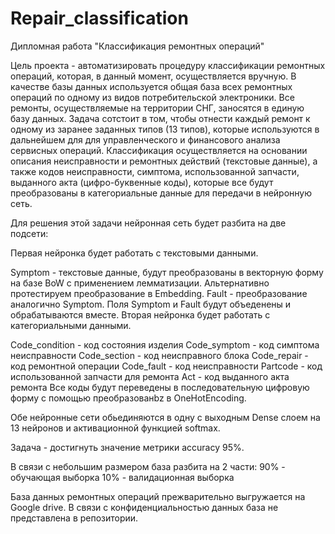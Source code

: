 # Repair_classification
Дипломная работа "Классификация ремонтных операций"

Цель проекта - автоматизировать процедуру классификации ремонтных операций, которая, в данный момент, осуществляется вручную. В качестве базы данных используется общая база всех ремонтных операций по одному из видов потребительской электроники. Все ремонты, осуществляемые на территории СНГ, заносятся в единую базу данных. Задача сотстоит в том, чтобы отнести каждый ремонт к одному из заранее заданных типов (13 типов), которые используются в дальнейшем для для управленческого и финансового анализа сервисных операций. Классификация осуществляется на основании описания неисправности и ремонтных действий (текстовые данные), а также кодов неисправности, симптома, использованной запчасти, выданного акта (цифро-буквенные коды), которые все будут преобразованы в категориальные данные для передачи в нейронную сеть.

Для решения этой задачи нейронная сеть будет разбита на две подсети:

Первая нейронка будет работать с текстовыми данными.

Symptom - текстовые данные, будут преобразованы в векторную форму на базе BoW с применением лемматизации. Альтернативно протестируем преобразование в Embedding.
Fault - преобразование аналогично Symptom. Поля Symptom и Fault будут объеденены и обрабатываются вместе.
Вторая нейронка будет работать с категориальными данными.

Code_condition - код состояния изделия
Code_symptom - код симптома неисправности
Code_section - код неисправного блока
Code_repair - код ремонтной операции
Code_fault - код неисправности
Partcode - код использованной запчасти для ремонта
Act - код выданного акта ремонта
Все коды будут переведены в последовательную цифровую форму с помощью преобразованbz в OneHotEncoding.

Обе нейронные сети обьединяются в одну с выходным Dense слоем на 13 нейронов и активационной функцией softmax.

Задача - достигнуть значение метрики accuracy 95%.

В связи с небольшим размером база разбита на 2 части: 90% - обучающая выборка 10% - валидационная выборка

База данных ремонтных операций прежварительно выгружается на Google drive. В связи с конфиденциальностью данных 
база не представлена в репозитории.

